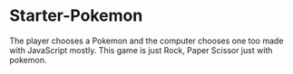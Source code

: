 # Starter-Pokemon
The player chooses a Pokemon and the computer chooses one too made with JavaScript mostly. This game is just Rock, Paper Scissor just with pokemon.

